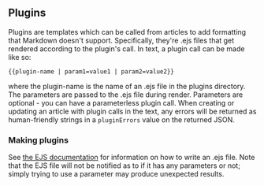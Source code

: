 ## Plugins
Plugins are templates which can be called from articles to add formatting that Markdown doesn't support. Specifically, they're .ejs files that get rendered according to the plugin's call. In text, a plugin call can be made like so:
```
{{plugin-name | param1=value1 | param2=value2}}
```

where the plugin-name is the name of an .ejs file in the plugins directory. The parameters are passed to the .ejs file during render. Parameters are optional - you can have a parameterless plugin call.
When creating or updating an article with plugin calls in the text, any errors will be returned as human-friendly strings in a `pluginErrors` value on the returned JSON.

### Making plugins
See [the EJS documentation](ejs.co) for information on how to write an .ejs file. Note that the EJS file will not be notified as to if it has any parameters or not; simply trying to use a parameter may produce unexpected results.